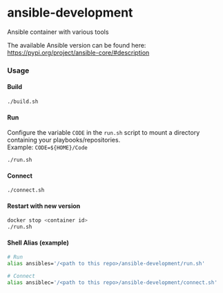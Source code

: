 # ansible-development
Ansible container with various tools

The available Ansible version can be found here: https://pypi.org/project/ansible-core/#description

### Usage

#### Build
```bash
./build.sh
```

#### Run
Configure the variable `CODE` in the `run.sh` script to mount a directory containing your playbooks/repositories.    
Example: `CODE=${HOME}/Code`  
```bash
./run.sh
```

#### Connect
```bash
./connect.sh
```

#### Restart with new version
```bash
docker stop <container id>
./run.sh
```

#### Shell Alias (example)
```bash
# Run
alias ansibles='/<path to this repo>/ansible-development/run.sh'

# Connect
alias ansiblec='/<path to this repo>/ansible-development/connect.sh'
```
